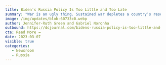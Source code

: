 ```yaml
---
title: Biden’s Russia Policy Is Too Little and Too Late
summary: "War is an ugly thing. Sustained war depletes a country’s resources and typically their resolve. However, because of President Biden’s continued weakness, Russia is growing stronger, economically and in perceived strength." 
image: /img/updates/blob-60733c0.webp
author: Jennifer-Ruth Green and Gabriel Noronha
outbound: https://dcjournal.com/bidens-russia-policy-is-too-little-and-too-late/
cta: Read More →
date: 2023-03-07
visible: true
categories:
   - Newsroom
   - Russia
---
```

